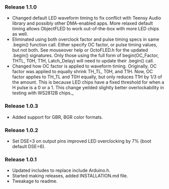 ### Release 1.1.0
* Changed default LED waveform timing to fix conflict with Teensy Audio library and possibly other DMA-enabled apps. 
More relaxed default timing allows ObjectFLED to work out-of-the-box with more LED chips as well.
* Eliminated using both overclock factor and pulse timing specs in same .begin() function call.  Either specify OC factor, 
or pulse timing values, but not both.  See mouseover help or OctoFLED.h for the updated .begin() signatures.  Only those 
using the full form of begin(OC_Factor, THTL, T0H, T1H, Latch_Delay) will need to update their .begin() call.
* Changed how OC factor is applied to waveform timing.  Originally, OC factor was applied to equally shrink TH_TL, T0H, 
and T1H.  Now, OC factor applies to TH_TL and T0H equally, but only reduces T1H by 1/3 of the amount.  This is because 
LED chips have a fixed threshold for when a H pulse is a 0 or a 1.  This change yeilded slightly better overlockability
in testing with WS2812B chips._

### Release 1.0.3
* Added support for GBR, BGR color formats.
 
### Release 1.0.2
* Set DSE=3 on output pins improved LED overclocking by 7% (boot default DSE=6).

### Release 1.0.1
* Updated includes to replace include Arduino.h.
* Started making releases, added INSTALLATION.md file.
* Tweakage to readme.
